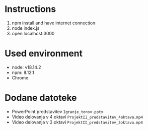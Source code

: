 
# Instructions

1. npm install and have internet connection
2. node index.js
3. open localhost:3000

# Used environment
- node: v18.14.2
- npm: 8.12.1
- Chrome

# Dodane datoteke
- PowerPoint predstavitev `Igranje_tonov.pptx`
- Video delovanja v 4 oktavi `ProjektII_predstavitev_4oktava.mp4`
- Video delovanja v 3 oktavi `ProjektII_predstavitev_3oktava.mp4`